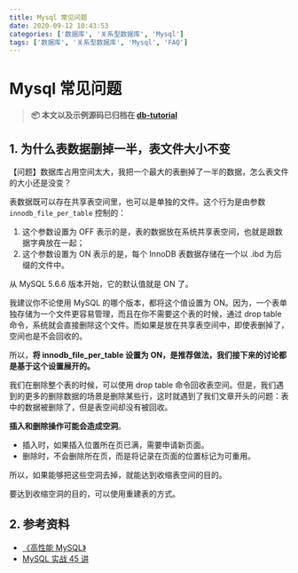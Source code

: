 ```yaml
---
title: Mysql 常见问题
date: 2020-09-12 10:43:53
categories: ['数据库', '关系型数据库', 'Mysql']
tags: ['数据库', '关系型数据库', 'Mysql', 'FAQ']
---
```


# Mysql 常见问题

> **📦 本文以及示例源码已归档在 [db-tutorial](https://github.com/dunwu/db-tutorial/)**

## 1. 为什么表数据删掉一半，表文件大小不变

【问题】数据库占用空间太大，我把一个最大的表删掉了一半的数据，怎么表文件的大小还是没变？

表数据既可以存在共享表空间里，也可以是单独的文件。这个行为是由参数 `innodb_file_per_table` 控制的：

1. 这个参数设置为 OFF 表示的是，表的数据放在系统共享表空间，也就是跟数据字典放在一起；
2. 这个参数设置为 ON 表示的是，每个 InnoDB 表数据存储在一个以 .ibd 为后缀的文件中。

从 MySQL 5.6.6 版本开始，它的默认值就是 ON 了。

我建议你不论使用 MySQL 的哪个版本，都将这个值设置为 ON。因为，一个表单独存储为一个文件更容易管理，而且在你不需要这个表的时候，通过 drop table 命令，系统就会直接删除这个文件。而如果是放在共享表空间中，即使表删掉了，空间也是不会回收的。

所以，**将 innodb_file_per_table 设置为 ON，是推荐做法，我们接下来的讨论都是基于这个设置展开的。**

我们在删除整个表的时候，可以使用 drop table 命令回收表空间。但是，我们遇到的更多的删除数据的场景是删除某些行，这时就遇到了我们文章开头的问题：表中的数据被删除了，但是表空间却没有被回收。

**插入和删除操作可能会造成空洞**。

- 插入时，如果插入位置所在页已满，需要申请新页面。
- 删除时，不会删除所在页，而是将记录在页面的位置标记为可重用。

所以，如果能够把这些空洞去掉，就能达到收缩表空间的目的。

要达到收缩空洞的目的，可以使用重建表的方式。

## 2. 参考资料

- [《高性能 MySQL》](https://book.douban.com/subject/23008813/)
- [MySQL 实战 45 讲](https://time.geekbang.org/column/intro/139)
